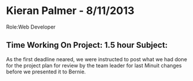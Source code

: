 Kieran Palmer - 8/11/2013
===============
Role:Web Developer 

Time Working On Project: 1.5 hour
Subject:
---------------

  As the first deadline neared, we were instructed to post what we had done for the project plan for review by the team leader for last Minuit changes before we presented it to Bernie.

